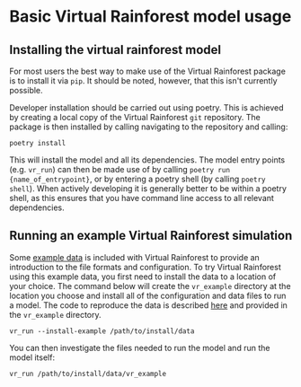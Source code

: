 # Basic Virtual Rainforest model usage

## Installing the virtual rainforest model

For most users the best way to make use of the Virtual Rainforest package is to install
it via `pip`. It should be noted, however, that this isn't currently possible.

Developer installation should be carried out using poetry. This is achieved by creating
a local copy of the Virtual Rainforest `git` repository. The package is then installed
by calling navigating to the repository and calling:

```shell
poetry install
```

This will install the model and all its dependencies. The model entry points (e.g.
`vr_run`) can then be made use of by calling `poetry run {name_of_entrypoint}`, or by
entering a poetry shell (by calling `poetry shell`). When actively developing it is
generally better to be within a poetry shell, as this ensures that you have command line
access to all relevant dependencies.

## Running an example Virtual Rainforest simulation

Some [example data](./example_data.md) is included with Virtual Rainforest to provide
an introduction to the file formats and configuration. To try Virtual Rainforest using
this example data, you first need to install the data to a location of your choice. The
command below will create the `vr_example` directory at the location you choose and
install all of the configuration and data files to run a model. The code to reproduce
the data is described [here](./example_data.md) and provided in the `vr_example`
directory.

```shell
vr_run --install-example /path/to/install/data
```

You can then investigate the files needed to run the model and run the model itself:

```shell
vr_run /path/to/install/data/vr_example
```

